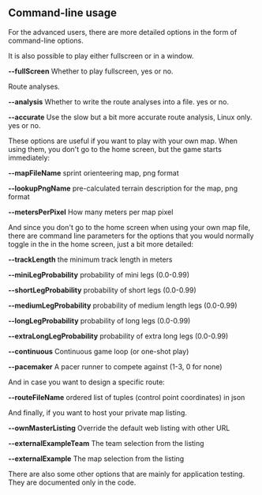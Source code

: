 ## Command-line usage

For the advanced users, there are more detailed options in the form of
command-line options.

It is also possible to play either fullscreen or in a window.

**--fullScreen** Whether to play fullscreen, yes or no.

Route analyses.

**--analysis** Whether to write the route analyses into a file. yes or no.

**--accurate** Use the slow but a bit more accurate route analysis, Linux only. yes or no.

These options are useful if you want to play with your own map.
When using them, you don't go to the home screen, but the game starts
immediately:

**--mapFileName** sprint orienteering map, png format

**--lookupPngName** pre-calculated terrain description for the map, png format

**--metersPerPixel** How many meters per map pixel

And since you don't go to the home screen when using your own map file,
there are command line parameters for the options that you would
normally toggle in the in the home screen,
just a bit more detailed:

**--trackLength** the minimum track length in meters

**--miniLegProbability** probability of mini legs (0.0-0.99)

**--shortLegProbability** probability of short legs (0.0-0.99)

**--mediumLegProbability** probability of medium length legs (0.0-0.99)

**--longLegProbability** probability of long legs (0.0-0.99)

**--extraLongLegProbability** probability of extra long legs (0.0-0.99)

**--continuous** Continuous game loop (or one-shot play)

**--pacemaker** A pacer runner to compete against (1-3, 0 for none)

And in case you want to design a specific route:

**--routeFileName** ordered list of tuples (control point coordinates) in json

And finally, if you want to host your private map listing.

**--ownMasterListing** Override the default web listing with other URL

**--externalExampleTeam** The team selection from the listing

**--externalExample** The map selection from the listing

There are also some other options that are mainly for application
testing. They are documented only in the code.
